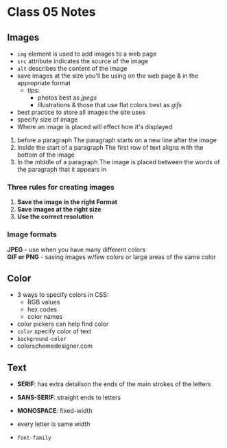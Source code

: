 # Class 05 Notes

## Images
- `img` element is used to add images to a web page
- `src` attribute indicates the source of the image
- `alt` describes the content of the image
- save images at the size you'll be using on the web page & in the appropriate format
  - tips:
    - photos best as *jpegs*
    - illustrations & those that use flat colors best as *gifs*
- best practice to store all images the site uses
- specify size of image
- Where an image is placed will effect how it's displayed
1. before a paragraph
The paragraph starts on a new line after the image
2. InsIde the start of a paragraph
The first row of text aligns with the bottom of the image
3. In the mIddle of a paragraph
The image is placed between the words of the paragraph that it appears in

### Three rules for creating images

1. **Save the image in the right Format**
2. **Save images at the right size**
3. **Use the correct resolution**

### Image formats

**JPEG** - use when you have many different colors <br/>
**GIF or PNG** - saving images w/few colors or large areas of the same color

## Color
- 3 ways to specify colors in CSS:
  - RGB values
  - hex codes
  - color names
- color pickers can help find color
- `color` specify color of text
- `background-color`
- colorschemedesigner.com

## Text

- **SERIF**: has extra detailson the ends of the main strokes of the letters
- **SANS-SERIF**: straight ends to letters
- **MONOSPACE**: fixed-width
- every letter is same width

- `font-family`